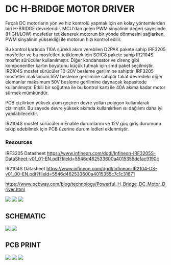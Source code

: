 # DC H-BRIDGE MOTOR DRIVER

Fırçalı DC motorların yön ve hız kontrolü yapmak için en kolay yöntemlerden biri H-BRIDGE devreleridir. MCU'dan gelen PWM sinyalinin değeri sayesinde (HIGH/LOW) mosfetler tetiklenerek motorun bir yönde dönmesini sağlarken, PWM sinyalinin yüksekliği ile motorun hızı kontrol edilir.

Bu kontrol kartında 110A sürekli akım verebilen D2PAK pakete sahip IRF3205 mosfetler ve bu mosfetleri tetiklemek için SOIC8 pakete sahip IR2104S mosfet sürücüler kullanılmıştır. Diğer kondansatör ve direnç gibi komponentler kartın boyutunu küçük tutmak için smd paket seçilmiştir. IR2104S mosfet sürücüler 10-20V besleme gerilimine sahiptir. IRF3205 mosfetler maksimum 55V besleme gerilimine sahiptir fakat devredeki diğer elemanlar maksimum 50V besleme gerilimine daynacak kapasitede kullanılmıştır. Etkili bir soğutma ile bu kontrol kartı ile 40A akıma kadar motor sürmek mümkündür.

PCB çizilirken yüksek akım geçiren devre yolları polygon kullanılarak çizilmiştir. Bu sayede devre yüksek akımda kullanılırken ısı dağılımı daha iyi yapılabilecektir.

IR2104S mosfet sürücülerin Enable durumlarını ve 12V güç giriş durumunu takip edebilmek için PCB üzerine durum ledleri eklenmiştir.

### Resources

IRF3205 Datasheet https://www.infineon.com/dgdl/Infineon-IRF3205S-DataSheet-v01_01-EN.pdf?fileId=5546d462533600a4015355defac9190c

IR2104S Datasheet https://www.infineon.com/dgdl/Infineon-IR2104-DS-v01_00-EN.pdf?fileId=5546d462533600a4015355c7c1c31671

https://www.pcbway.com/blog/technology/Powerful_H_Bridge_DC_Motor_Driver.html


![](https://github.com/mustafasenel/DC_H-BRIDGE_MOTOR_DRIVER/blob/main/front.png)
![](https://github.com/mustafasenel/DC_H-BRIDGE_MOTOR_DRIVER/blob/main/rsz_right.png)                      ![](https://github.com/mustafasenel/DC_H-BRIDGE_MOTOR_DRIVER/blob/main/rsz_left.png)

## SCHEMATIC
![](https://github.com/mustafasenel/DC_H-BRIDGE_MOTOR_DRIVER/blob/main/0001.jpg)
![](https://github.com/mustafasenel/DC_H-BRIDGE_MOTOR_DRIVER/blob/main/0002.jpg)

## PCB PRINT
![](https://github.com/mustafasenel/DC_H-BRIDGE_MOTOR_DRIVER/blob/main/pcb_print.jpg)
![](https://github.com/mustafasenel/DC_H-BRIDGE_MOTOR_DRIVER/blob/main/pcb_frt.png)
![](https://github.com/mustafasenel/DC_H-BRIDGE_MOTOR_DRIVER/blob/main/pcb_front.png)
